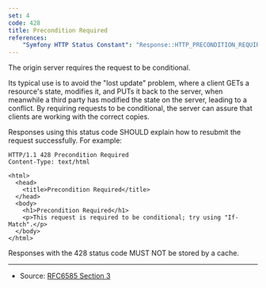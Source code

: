 ```yaml
---
set: 4
code: 428
title: Precondition Required
references:
    "Symfony HTTP Status Constant": "Response::HTTP_PRECONDITION_REQUIRED"
---
```


The origin server requires the request to be conditional.

Its typical use is to avoid the "lost update" problem, where a client GETs a
resource's state, modifies it, and PUTs it back to the server, when meanwhile a
third party has modified the state on the server, leading to a conflict. By
requiring requests to be conditional, the server can assure that clients are
working with the correct copies.

Responses using this status code SHOULD explain how to resubmit the request
successfully. For example:

```
HTTP/1.1 428 Precondition Required
Content-Type: text/html

<html>
  <head>
    <title>Precondition Required</title>
  </head>
  <body>
    <h1>Precondition Required</h1>
    <p>This request is required to be conditional; try using "If-Match".</p>
  </body>
</html>
```

Responses with the 428 status code MUST NOT be stored by a cache.

---

* Source: [RFC6585 Section 3][1]

[1]: <http://tools.ietf.org/html/rfc6585#section-3>
